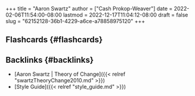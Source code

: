 +++
title = "Aaron Swartz"
author = ["Cash Prokop-Weaver"]
date = 2022-02-06T11:54:00-08:00
lastmod = 2022-12-17T11:04:12-08:00
draft = false
slug = "62152128-36b1-4229-a6ce-a78858975120"
+++

## Flashcards {#flashcards}


## Backlinks {#backlinks}

-   [Aaron Swartz | Theory of Change]({{< relref "swartzTheoryChange2010.md" >}})
-   [Style Guide]({{< relref "style_guide.md" >}})
